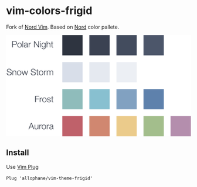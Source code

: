 # vim-colors-frigid

Fork of [Nord Vim][nord-vim]. 
Based on [Nord][nord] color pallete.

![Frigid Pallete][frigid-pallete]

## Install

Use [Vim Plug][vim-plug]

```vim
Plug 'allophane/vim-theme-frigid'
```

[vim-plug]: [https://github.com/junegunn/vim-plug]
[nord-vim]: https://github.com/arcticicestudio/nord-vim
[nord]: https://github.com/arcticicestudio/nord
[frigid-pallete]: https://raw.githubusercontent.com/allophane/vim-theme-frigid/develop/assets/pallete.png
